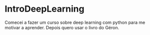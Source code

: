 # IntroDeepLearning


Comecei a fazer um curso sobre deep learning com python para me motivar a aprender. Depois quero usar o livro do Géron.
